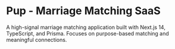 # Pup - Marriage Matching SaaS

A high-signal marriage matching application built with Next.js 14, TypeScript, and Prisma. Focuses on purpose-based matching and meaningful connections.
